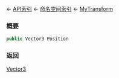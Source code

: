 ← [API索引](Api-Index) ← [命名空间索引](Namespace-Index) ← [MyTransform](VRageMath.MyTransform)

### 概要

```csharp
public Vector3 Position
```

### 返回

[Vector3](VRageMath.Vector3)

